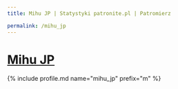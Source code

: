 ```yaml
---
title: Mihu JP | Statystyki patronite.pl | Patromierz

permalink: /mihu_jp
---
```


# [Mihu JP](https://patronite.pl/mihu_jp)

{% include profile.md name="mihu_jp" prefix="m" %}
